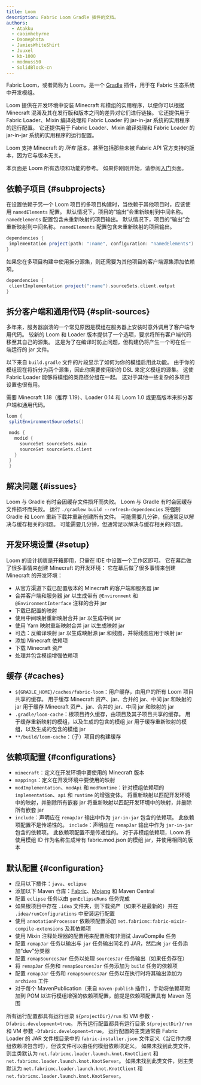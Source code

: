 ```yaml
---
title: Loom
description: Fabric Loom Gradle 插件的文档。
authors:
  - Atakku
  - caoimhebyrne
  - Daomephsta
  - JamiesWhiteShirt
  - Juuxel
  - kb-1000
  - modmuss50
  - SolidBlock-cn
---
```


Fabric Loom，或者简称为 Loom，是一个 [Gradle](https://gradle.org/) 插件，用于在 Fabric 生态系统中开发模组。

Loom 提供在开发环境中安装 Minecraft 和模组的实用程序，以便你可以根据 Minecraft 混淆及其在发行版和版本之间的差异对它们进行链接。 它还提供用于 Fabric Loader、Mixin 编译处理和 Fabric Loader 的 jar-in-jar 系统的实用程序的运行配置。 它还提供用于 Fabric Loader、Mixin 编译处理和 Fabric Loader 的 jar-in-jar 系统的实用程序的运行配置。

Loom 支持 Minecraft 的 _所有_ 版本，甚至包括那些未被 Fabric API 官方支持的版本，因为它与版本无关。

本页面是 Loom 所有选项和功能的参考。 如果你刚刚开始，请参阅[入门](getting-started/setting-up-a-development-environment)页面。

## 依赖子项目 {#subprojects}

在设置依赖于另一个 Loom 项目的多项目构建时，当依赖于其他项目时，应该使用 `namedElements` 配置。 默认情况下，项目的“输出”会重新映射到中间名称。 `namedElements` 配置包含未重新映射的项目输出。 默认情况下，项目的“输出”会重新映射到中间名称。 `namedElements` 配置包含未重新映射的项目输出。

```groovy
dependencies {
 implementation project(path: ":name", configuration: "namedElements")
}
```

如果您在多项目构建中使用拆分源集，则还需要为其他项目的客户端源集添加依赖项。

```groovy
dependencies {
 clientImplementation project(":name").sourceSets.client.output
}
```

## 拆分客户端和通用代码 {#split-sources}

多年来，服务器崩溃的一个常见原因是模组在服务器上安装时意外调用了客户端专用代码。 较新的 Loom 和 Loader 版本提供了一个选项，要求将所有客户端代码移至其自己的源集。 这是为了在编译时防止问题，但构建仍将产生一个可在任一端运行的 jar 文件。

以下来自 `build.gradle` 文件的片段显示了如何为你的模组启用此功能。 由于你的模组现在将拆分为两个源集，因此你需要使用新的 DSL 来定义模组的源集。 这使 Fabric Loader 能够将模组的类路径分组在一起。 这对于其他一些复杂的多项目设置也很有用。

需要 Minecraft 1.18（推荐 1.19）、Loader 0.14 和 Loom 1.0 或更高版本来拆分客户端和通用代码。

```groovy
loom {
 splitEnvironmentSourceSets()

 mods {
   modid {
     sourceSet sourceSets.main
     sourceSet sourceSets.client
   }
 }
 }
```

## 解决问题 {#issues}

Loom 与 Gradle 有时会因缓存文件损坏而失败。 Loom 与 Gradle 有时会因缓存文件损坏而失败。 运行 `./gradlew build --refresh-dependencies` 将强制 Gradle 和 Loom 重新下载并重新创建所有文件。 可能需要几分钟，但通常足以解决与缓存相关的问题。 可能需要几分钟，但通常足以解决与缓存相关的问题。

## 开发环境设置 {#setup}

Loom 的设计初衷是开箱即用，只需在 IDE 中设置一个工作区即可。 它在幕后做了很多事情来创建 Minecraft 的开发环境： 它在幕后做了很多事情来创建 Minecraft 的开发环境：

- 从官方渠道下载已配置版本的 Minecraft 的客户端和服务器 jar
- 合并客户端和服务器 jar 以生成带有 `@Environment` 和 `@EnvironmentInterface` 注释的合并 jar
- 下载已配置的映射
- 使用中间映射重新映射合并 jar 以生成中间 jar
- 使用 Yarn 映射重新映射合并 jar 以生成映射 jar
- 可选：反编译映射 jar 以生成映射源 jar 和线图，并将线图应用于映射 jar
- 添加 Minecraft 依赖项
- 下载 Minecraft 资产
- 处理并包含模组增强依赖项

## 缓存 {#caches}

- `${GRADLE_HOME}/caches/fabric-loom`：用户缓存，由用户的所有 Loom 项目共享的缓存。 用于缓存 Minecraft 资产、jar、合并的 jar、中间 jar 和映射的 jar 用于缓存 Minecraft 资产、jar、合并的 jar、中间 jar 和映射的 jar
- `.gradle/loom-cache`：根项目持久缓存，由项目及其子项目共享的缓存。 用于缓存重新映射的模组，以及生成的包含的模组 jar 用于缓存重新映射的模组，以及生成的包含的模组 jar
- `**/build/loom-cache`：（子）项目的构建缓存

## 依赖项配置 {#configurations}

- `minecraft`：定义在开发环境中要使用的 Minecraft 版本
- `mappings`：定义在开发环境中要使用的映射
- `modImplementation`、`modApi` 和 `modRuntime`：针对模组依赖项的 `implementation`、`api` 和 `runtime` 的增强变体。 将重新映射以匹配开发环境中的映射，并删除所有嵌套 jar 将重新映射以匹配开发环境中的映射，并删除所有嵌套 jar
- `include`：声明应在 `remapJar` 输出中作为 `jar-in-jar` 包含的依赖项。 此依赖项配置不是传递性的。 `include`：声明应在 `remapJar` 输出中作为 `jar-in-jar` 包含的依赖项。 此依赖项配置不是传递性的。 对于非模组依赖项，Loom 将使用模组 ID 作为名称生成带有 fabric.mod.json 的模组 jar，并使用相同的版本

## 默认配置 {#configuration}

- 应用以下插件：`java`、`eclipse`
- 添加以下 Maven 仓库：[Fabric](https://maven.fabricmc.net/)、[Mojang](https://libraries.minecraft.net/) 和 Maven Central
- 配置 `eclipse` 任务以由 `genEclipseRuns` 任务完成
- 如果根项目中存在 `.idea` 文件夹，则下载资产（如果不是最新的）并在 `.idea/runConfigurations` 中安装运行配置
- 使用 `annotationProcessor` 依赖项配置添加 `net.fabricmc:fabric-mixin-compile-extensions` 及其依赖项
- 使用 Mixin 注释处理器的配置用来配置所有非测试 JavaCompile 任务
- 配置 `remapJar` 任务以输出与 `jar` 任务输出同名的 JAR，然后向 `jar` 任务添加“dev”分类器
- 配置 `remapSourcesJar` 任务以处理 `sourcesJar` 任务输出（如果任务存在）
- 将 `remapJar` 任务和 `remapSourcesJar` 任务添加为 `build` 任务的依赖项
- 配置 `remapJar` 任务和 `remapSourcesJar` 任务以在执行时将其输出添加为 `archives` 工件
- 对于每个 MavenPublication（来自 `maven-publish` 插件），手动将依赖项附加到 POM 以进行模组增强的依赖项配置，前提是依赖项配置具有 Maven 范围

所有运行配置都具有运行目录 `${projectDir}/run` 和 VM 参数 `-Dfabric.development=true`。 所有运行配置都具有运行目录 `${projectDir}/run` 和 VM 参数 `-Dfabric.development=true`。 运行配置的主类通常由 Fabric Loader 的 JAR 文件根目录中的 `fabric-installer.json` 文件定义（当它作为模组依赖项包含时），但该文件可以由任何模组依赖项定义。 如果未找到此类文件，则主类默认为 `net.fabricmc.loader.launch.knot.KnotClient` 和 `net.fabricmc.loader.launch.knot.KnotServer`。 如果未找到此类文件，则主类默认为 `net.fabricmc.loader.launch.knot.KnotClient` 和 `net.fabricmc.loader.launch.knot.KnotServer`。
